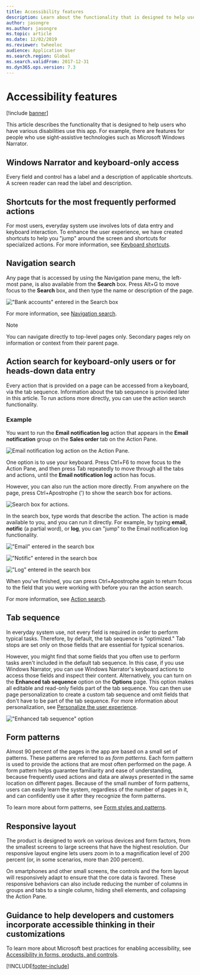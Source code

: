 ```yaml
---
title: Accessibility features
description: Learn about the functionality that is designed to help users who have various disabilities, including overviews on Windows Narrator and shortcuts.
author: jasongre
ms.author: jasongre
ms.topic: article
ms.date: 12/02/2019
ms.reviewer: twheeloc
audience: Application User
ms.search.region: Global
ms.search.validFrom: 2017-12-31
ms.dyn365.ops.version: 7.3
---
```


# Accessibility features

[!include [banner](../includes/banner.md)]

This article describes the functionality that is designed to help users who have various disabilities use this app. For example, there are features for people who use sight-assistive technologies such as Microsoft Windows Narrator.

## Windows Narrator and keyboard-only access

Every field and control has a label and a description of applicable shortcuts. A screen reader can read the label and description.

## Shortcuts for the most frequently performed actions

For most users, everyday system use involves lots of data entry and keyboard interaction. To enhance the user experience, we have created shortcuts to help you "jump" around the screen and shortcuts for specialized actions. For more information, see [Keyboard shortcuts](shortcut-keys.md).

## Navigation search

Any page that is accessed by using the Navigation pane menu, the left-most pane, is also available from the **Search** box. Press Alt+G to move focus to the **Search** box, and then type the name or description of the page.

!["Bank accounts" entered in the Search box](media/6d08b0be32808221023e2aa92d69fd70.png "'bank accounts' entered in the Search box")

For more information, see [Navigation search](navigation-search.md).

> [!NOTE]
> You can navigate directly to top-level pages only. Secondary pages rely on information or context from their parent page.

## Action search for keyboard-only users or for heads-down data entry

Every action that is provided on a page can be accessed from a keyboard, via the tab sequence. Information about the tab sequence is provided later in this article. To run actions more directly, you can use the action search functionality.

### Example

You want to run the **Email notification log** action that appears in the **Email notification** group on the **Sales order** tab on the Action Pane.

![Email notification log action on the Action Pane.](media/f0d78399e7fafcd85ded1cd1e3d34f3c.jpg "'Email notification log' action on the Action Pane")

One option is to use your keyboard. Press Ctrl+F6 to move focus to the Action Pane, and then press Tab repeatedly to move through all the tabs and actions, until the **Email notification log** action has focus.

However, you can also run the action more directly. From anywhere on the page, press Ctrl+Apostrophe (') to show the search box for actions.

![Search box for actions.](media/80f7e8c5ac412fdf2c8a12f7728f135a.jpg "Search box for actions")

In the search box, type words that describe the action. The action is made available to you, and you can run it directly. For example, by typing **email**, **notific** (a partial word), or **log**, you can "jump" to the Email notification log functionality.

!["Email" entered in the search box](media/image4.png "'email' entered in the Search box")

!["Notific" entered in the search box](media/image5.png "'notific' entered in the Search box")

!["Log" entered in the search box](media/image6.png "'log' entered in the Search box")

When you've finished, you can press Ctrl+Apostrophe again to return focus to the field that you were working with before you ran the action search.

For more information, see [Action search](action-search.md).

## Tab sequence

In everyday system use, not every field is required in order to perform typical tasks. Therefore, by default, the tab sequence is "optimized." Tab stops are set only on those fields that are essential for typical scenarios.

However, you might find that some fields that you often use to perform tasks aren't included in the default tab sequence. In this case, if you use Windows Narrator, you can use Windows Narrator's keyboard actions to access those fields and inspect their content. Alternatively, you can turn on the **Enhanced tab sequence** option on the **Options** page. This option makes all editable and read-only fields part of the tab sequence. You can then use page personalization to create a custom tab sequence and omit fields that don't have to be part of the tab sequence. For more information about personalization, see [Personalize the user experience](../../dev-itpro/get-started/personalize-user-experience.md).

!["Enhanced tab sequence" option](media/8c0f12bbb3f26032997ef0ba95d89b6a.png "'Enhanced tab sequence' option")

## Form patterns

Almost 90 percent of the pages in the app are based on a small set of patterns. These patterns are referred to as *form patterns*. Each form pattern is used to provide the actions that are most often performed on the page. A form pattern helps guarantee familiarity and ease of understanding, because frequently used actions and data are always presented in the same location on different pages. Because of the small number of form patterns, users can easily learn the system, regardless of the number of pages in it, and can confidently use it after they recognize the form patterns.

To learn more about form patterns, see [Form styles and patterns](../../dev-itpro/user-interface/form-styles-patterns.md).

## Responsive layout

The product is designed to work on various devices and form factors, from the smallest screens to large screens that have the highest resolution. Our responsive layout engine lets users zoom in to a magnification level of 200 percent (or, in some scenarios, more than 200 percent).

On smartphones and other small screens, the controls and the form layout will responsively adapt to ensure that the core data is favored. These responsive behaviors can also include reducing the number of columns in groups and tabs to a single column, hiding shell elements, and collapsing the Action Pane.

## Guidance to help developers and customers incorporate accessible thinking in their customizations

To learn more about Microsoft best practices for enabling accessibility, see [Accessibility in forms, products, and controls](../../dev-itpro/user-interface/enable-accessibility.md).


[!INCLUDE[footer-include](../../../includes/footer-banner.md)]

